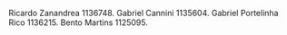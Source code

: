 Ricardo Zanandrea 1136748.
Gabriel Cannini 1135604.
Gabriel Portelinha Rico 1136215.
Bento Martins 1125095.
